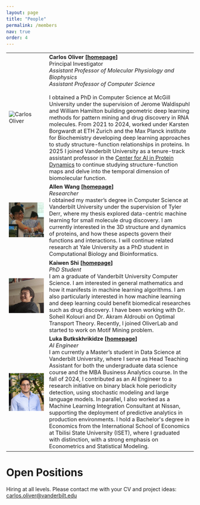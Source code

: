 ```yaml
---
layout: page
title: "People"
permalink: /members
nav: true
order: 4
---
```


<head>
<style>
/* General table styling */
.members-table {
    width: 100%;
    border-collapse: collapse;
    font-size: 11pt;
}

/* Image styling */
.member-img {
    width: 120px; /* Fixed width for consistency */
    height: 120px; /* Fixed height for consistency */
    object-fit: cover; /* Ensures images scale proportionally */
    border: 1px solid #787878; /* Subtle border */
    border-radius: 5px; /* Rounded corners */
}

/* Table cell styling */
td {
    padding: 15px; /* More breathing room */
    vertical-align: top; /* Align text to top */
}

/* Bold names */
b {
    font-size: 12pt;
}

/* Links */
a {
    text-decoration: none;
}

/* Responsive design for mobile */
@media (max-width: 600px) {
    .members-table tr {
        display: block; /* Stack rows vertically */
        margin-bottom: 20px; /* Space between stacked entries */
    }
    .members-table td {
        display: block; /* Stack cells vertically */
        width: 100%; /* Full width on mobile */
        padding: 10px; /* Adjust padding */
    }
    .member-img {
        width: 100px; /* Slightly smaller on mobile */
        height: 100px;
        margin: 0 auto; /* Center image */
        display: block;
    }
}
</style>
</head>

<table class="members-table">
  <tr>
    <td><img src="/assets/me_lowlow.png" class="member-img" alt="Carlos Oliver"></td>
    <td><b>Carlos Oliver [<a href="https://carlosoliver.co" target="_blank">homepage</a>]</b><br>
    Principal Investigator <br>
    <i>Assistant Professor of Molecular Physiology and Biophysics</i><br>
    <i>Assistant Professor of Computer Science</i> <br><br>
    I obtained a PhD in Computer Science at McGill University under the supervision of 
    Jerome Waldispuhl and William Hamilton building geometric deep learning methods for pattern mining
    and drug discovery in RNA molecules. From 2021 to 2024, worked under Karsten Borgwardt at ETH Zurich and the Max Planck institute for Biochemistry developing deep learning approaches to study structure-function relationships in proteins. In 2025 I joined Vanderbilt University as a tenure-track assistant professor in the <a href="https://www.vanderbilt.edu/ai-proteindynamics/">Center for AI in Protein Dynamics</a> to continue studying structure-function maps and delve into the temporal dimension of biomolecular function.
    </td>
  </tr>
  <tr>
    <td><img src="/assets/allen.png" class="member-img" alt="Allen Wang"></td>
    <td><b>Allen Wang [<a href="https://xwang112358.github.io/" target="_blank">homepage</a>]</b><br>
    <i>Researcher</i> <br>
    I obtained my master’s degree in Computer Science at Vanderbilt University under the supervision of Tyler Derr, where my thesis explored data-centric machine learning for small molecule drug discovery. I am currently interested in the 3D structure and dynamics of proteins, and how these aspects govern their functions and interactions. I will continue related research at Yale University as a PhD student in Computational Biology and Bioinformatics.
    </td>
  </tr>
 <tr>
    <td><img src="/assets/kaiwen.png" class="member-img" alt="Allen Wang"></td>
    <td><b>Kaiwen Shi [<a href="https://kwfredshi.github.io/" target="_blank">homepage</a>]</b><br>
    <i> PhD Student </i> <br>
    I am a graduate of Vanderbilt University Computer Science. I am interested in general mathematics and how it manifests in machine learning algorithms. I am also particularly interested in how machine learning and deep learning could benefit biomedical researches such as drug discovery. I have been working with Dr. Soheil Kolouri and Dr. Akram Aldroubi on Optimal Transport Theory. Recently, I joined OliverLab and started to work on Motif Mining problem.
    </td>
  </tr>
 <tr>
    <td><img src="/assets/luka.jpg" class="member-img" alt="Allen Wang"></td>
    <td><b>Luka Butkskhrikidze [<a href="https://www.linkedin.com/in/luka-butskhrikidze-4a6bb4200/" target="_blank">homepage</a>]</b><br>
    <i>AI Engineer </i> <br>
    I am currently a Master’s student in Data Science at Vanderbilt University, where I serve as Head Teaching Assistant for both the undergraduate data science course and the MBA Business Analytics course. In the fall of 2024, I contributed as an AI Engineer to a research initiative on binary black hole periodicity detection, using stochastic modeling and large language models. In parallel, I also worked as a Machine Learning Integration Consultant at Nissan, supporting the deployment of predictive analytics in production environments. I hold a Bachelor's degree in Economics from the International School of Economics at Tbilisi State University (ISET), where I graduated with distinction, with a strong emphasis on Econometrics and Statistical Modeling.
    </td>
  </tr>


</table>

# Open Positions

Hiring at all levels. Please contact me with your CV and project ideas: carlos.oliver@vanderbilt.edu
